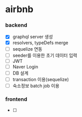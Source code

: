 # airbnb

### backend

- [x] graphql server 생성
- [x] resolvers, typeDefs merge
- [ ] sequelize 연동
- [ ] seeder를 이용한 초기 데이터 입력
- [ ] JWT
- [ ] Naver Login
- [ ] DB 설계
- [ ] transaction 이용(sequelize)
- [ ] 숙소정보 batch job 이용

### frontend

- [ ] 